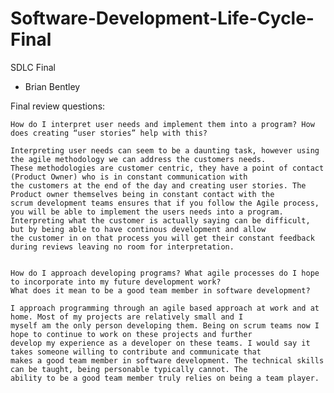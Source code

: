 # Software-Development-Life-Cycle-Final
SDLC Final
- Brian Bentley

Final review questions:

    How do I interpret user needs and implement them into a program? How does creating “user stories” help with this?
    
    Interpreting user needs can seem to be a daunting task, however using the agile methodology we can address the customers needs.
    These methodologies are customer centric, they have a point of contact (Product Owner) who is in constant communication with 
    the customers at the end of the day and creating user stories. The Product owner themselves being in constant contact with the 
    scrum development teams ensures that if you follow the Agile process, you will be able to implement the users needs into a program. 
    Interpreting what the customer is actually saying can be difficult, but by being able to have continous development and allow 
    the customer in on that process you will get their constant feedback during reviews leaving no room for interpretation.
    
    
    How do I approach developing programs? What agile processes do I hope to incorporate into my future development work?
    What does it mean to be a good team member in software development?
    
    I approach programming through an agile based approach at work and at home. Most of my projects are relatively small and I 
    myself am the only person developing them. Being on scrum teams now I hope to continue to work on these projects and further 
    develop my experience as a developer on these teams. I would say it takes someone willing to contribute and communicate that 
    makes a good team member in software development. The technical skills can be taught, being personable typically cannot. The 
    ability to be a good team member truly relies on being a team player.
